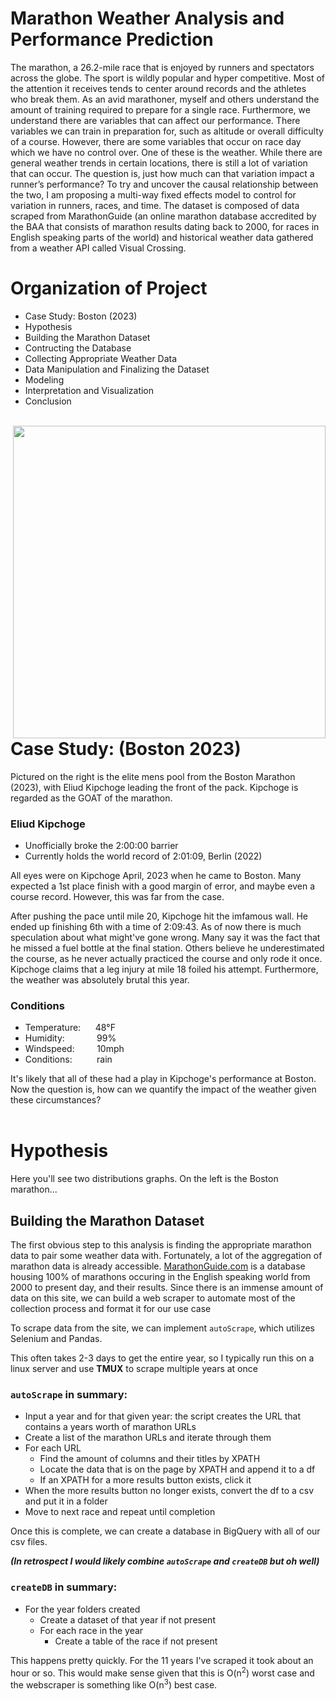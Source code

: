 # Marathon Weather Analysis and Performance Prediction

The marathon, a 26.2-mile race that is enjoyed by runners and spectators across the globe. The sport is wildly popular and hyper competitive. Most of the attention it receives tends to center around records and the athletes who break them. As an avid marathoner, myself and others understand the amount of training required to prepare for a single race. Furthermore, we understand there are variables that can affect our performance. There variables we can train in preparation for, such as altitude or overall difficulty of a course. However, there are some variables that occur on race day which we have no control over. One of these is the weather. While there are general weather trends in certain locations, there is still a lot of variation that can occur. The question is, just how much can that variation impact a runner’s performance? To try and uncover the causal relationship between the two, I am proposing a multi-way fixed effects model to control for variation in runners, races, and time. The dataset is composed of data scraped from MarathonGuide (an online marathon database accredited by the BAA that consists of marathon results dating back to 2000, for races in English speaking parts of the world) and historical weather data gathered from a weather API called Visual Crossing.

# Organization of Project

- Case Study: Boston (2023)
- Hypothesis
- Building the Marathon Dataset
- Contructing the Database
- Collecting Appropriate Weather Data
- Data Manipulation and Finalizing the Dataset
- Modeling
- Interpretation and Visualization
- Conclusion
<br/><br/>

<img align="right" width="500" src="https://www.wnct.com/wp-content/uploads/sites/99/2023/04/643f0950359698.51111723.jpeg?strip=1">






# Case Study: (Boston 2023)
Pictured on the right is the elite mens pool from the Boston Marathon (2023), with Eliud Kipchoge leading the front of the pack. Kipchoge is regarded as the GOAT of the marathon. 
### Eliud Kipchoge
- Unofficially broke the 2:00:00 barrier
- Currently holds the world record of 2:01:09, Berlin (2022)

All eyes were on Kipchoge April, 2023 when he came to Boston. Many expected a 1st place finish with a good margin of error, and maybe even a course record. However, this was far from the case. 

After pushing the pace until mile 20, Kipchoge hit the imfamous wall. He ended up finishing 6th with a time of 2:09:43. As of now there is much speculation about what might've gone wrong. Many say it was the fact that he missed a fuel bottle at the final station. Others believe he underestimated the course, as he never actually practiced the course and only rode it once. Kipchoge claims that a leg injury at mile 18 foiled his attempt. Furthermore, the weather was absolutely brutal this year.

### Conditions
- Temperature:&nbsp;&nbsp;&nbsp;&nbsp;&nbsp;&nbsp;48°F
- Humidity:&nbsp;&nbsp;&nbsp;&nbsp;&nbsp;&nbsp;&nbsp;&nbsp;&nbsp;&nbsp;&nbsp;&nbsp;&nbsp;99%
- Windspeed:&nbsp;&nbsp;&nbsp;&nbsp;&nbsp;&nbsp;&nbsp;&nbsp;&nbsp;10mph
- Conditions:&nbsp;&nbsp;&nbsp;&nbsp;&nbsp;&nbsp;&nbsp;&nbsp;&nbsp;&nbsp;rain

It's likely that all of these had a play in Kipchoge's performance at Boston. Now the question is, how can we quantify the impact of the weather given these circumstances?
<br/><br/>

# Hypothesis
Here you'll see two distributions graphs. On the left is the Boston marathon...

## Building the Marathon Dataset
The first obvious step to this analysis is finding the appropriate marathon data to pair some weather data with. Fortunately, a lot of the aggregation of marathon data is already accessible. [MarathonGuide.com](http://www.marathonguide.com/index.cfm) is a database housing 100% of marathons occuring in the English speaking world from 2000 to present day, and their results. Since there is an immense amount of data on this site, we can build a web scraper to automate most of the collection process and format it for our use case

To scrape data from the site, we can implement `autoScrape`, which utilizes Selenium and Pandas. 

This often takes 2-3 days to get the entire year, so I typically run this on a linux server and use **TMUX** to scrape multiple years at once

### `autoScrape` in summary:
- Input a year and for that given year: the script creates the URL that contains a years worth of marathon URLs
- Create a list of the marathon URLs and iterate through them
- For each URL 
  - Find the amount of columns and their titles by XPATH
  - Locate the data that is on the page by XPATH and append it to a df  
  - If an XPATH for a more results button exists, click it 
- When the more results button no longer exists, convert the df to a csv and put it in a folder
- Move to next race and repeat until completion

Once this is complete, we can create a database in BigQuery with all of our csv files. 

***(In retrospect I would likely combine `autoScrape` and `createDB` but oh well)***

### `createDB` in summary:
- For the year folders created
  - Create a dataset of that year if not present
  - For each race in the year
    - Create a table of the race if not present

This happens pretty quickly. For the 11 years I've scraped it took about an hour or so. This would make sense given that this is O(n<sup>2</sup>) worst case and the webscraper is something like O(n<sup>3</sup>) best case.




